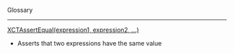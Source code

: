 Glossary

- - - -

[XCTAssertEqual(expression1, expression2, ...)](https://developer.apple.com/documentation/xctest/xctassertequal)
* Asserts that two expressions have the same value

